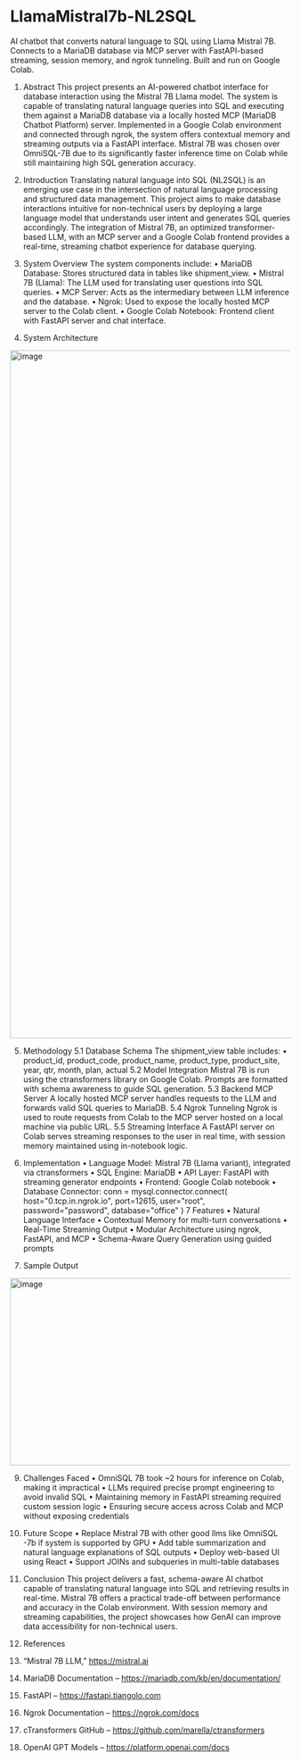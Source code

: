 # LlamaMistral7b-NL2SQL
AI chatbot that converts natural language to SQL using Llama Mistral 7B. Connects to a MariaDB database via MCP server with FastAPI-based streaming, session memory, and ngrok tunneling. Built and run on Google Colab.


1. Abstract
This project presents an AI-powered chatbot interface for database interaction using the Mistral 7B Llama model. The system is capable of translating natural language queries into SQL and executing them against a MariaDB database via a locally hosted MCP (MariaDB Chatbot Platform) server. Implemented in a Google Colab environment and connected through ngrok, the system offers contextual memory and streaming outputs via a FastAPI interface. Mistral 7B was chosen over OmniSQL-7B due to its significantly faster inference time on Colab while still maintaining high SQL generation accuracy.


2. Introduction
Translating natural language into SQL (NL2SQL) is an emerging use case in the intersection of natural language processing and structured data management. This project aims to make database interactions intuitive for non-technical users by deploying a large language model that understands user intent and generates SQL queries accordingly. The integration of Mistral 7B, an optimized transformer-based LLM, with an MCP server and a Google Colab frontend provides a real-time, streaming chatbot experience for database querying.


3. System Overview
The system components include:
•	MariaDB Database: Stores structured data in tables like shipment_view.
•	Mistral 7B (Llama): The LLM used for translating user questions into SQL queries.
•	MCP Server: Acts as the intermediary between LLM inference and the database.
•	Ngrok: Used to expose the locally hosted MCP server to the Colab client.
•	Google Colab Notebook: Frontend client with FastAPI server and chat interface.


4. System Architecture
<img width="940" height="1234" alt="image" src="https://github.com/user-attachments/assets/e4d9c78f-7e3e-476c-9145-fe90685ca0b3" />

 
5. Methodology
5.1 Database Schema
The shipment_view table includes:
•	product_id, product_code, product_name, product_type, product_site, year, qtr, month, plan, actual
5.2 Model Integration
Mistral 7B is run using the ctransformers library on Google Colab. Prompts are formatted with schema awareness to guide SQL generation.
5.3 Backend MCP Server
A locally hosted MCP server handles requests to the LLM and forwards valid SQL queries to MariaDB.
5.4 Ngrok Tunneling
Ngrok is used to route requests from Colab to the MCP server hosted on a local machine via public URL.
5.5 Streaming Interface
A FastAPI server on Colab serves streaming responses to the user in real time, with session memory maintained using in-notebook logic.

6. Implementation
•	Language Model: Mistral 7B (Llama variant), integrated via ctransformers
•	SQL Engine: MariaDB
•	API Layer: FastAPI with streaming generator endpoints
•	Frontend: Google Colab notebook
•	Database Connector:
    conn = mysql.connector.connect(
    host="0.tcp.in.ngrok.io",
    port=12615,
    user="root",
    password="password",
    database="office" )
7  Features
•	Natural Language Interface
•	Contextual Memory for multi-turn conversations
•	 Real-Time Streaming Output
•	 Modular Architecture using ngrok, FastAPI, and MCP
•	 Schema-Aware Query Generation using guided prompts


8. Sample Output
 <img width="1011" height="336" alt="image" src="https://github.com/user-attachments/assets/3a145679-686b-41a6-ae2f-4c1cbc752be2" />



9. Challenges Faced
•	OmniSQL 7B took ~2 hours for inference on Colab, making it impractical
•	LLMs required precise prompt engineering to avoid invalid SQL
•	Maintaining memory in FastAPI streaming required custom session logic
•	Ensuring secure access across Colab and MCP without exposing credentials



10. Future Scope
•	Replace Mistral 7B with other good llms like OmniSQL -7b if system is supported by GPU 
•	Add table summarization and natural language explanations of SQL outputs
•	Deploy web-based UI using React 
•	Support JOINs and subqueries in multi-table databases


11. Conclusion
This project delivers a fast, schema-aware AI chatbot capable of translating natural language into SQL and retrieving results in real-time. Mistral 7B offers a practical trade-off between performance and accuracy in the Colab environment. With session memory and streaming capabilities, the project showcases how GenAI can improve data accessibility for non-technical users.


12. References
1.	“Mistral 7B LLM,” https://mistral.ai
2.	MariaDB Documentation – https://mariadb.com/kb/en/documentation/
3.	FastAPI – https://fastapi.tiangolo.com
4.	Ngrok Documentation – https://ngrok.com/docs
5.	cTransformers GitHub – https://github.com/marella/ctransformers
6.	OpenAI GPT Models – https://platform.openai.com/docs


